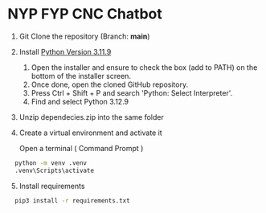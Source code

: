 # NYP FYP CNC Chatbot
1. Git Clone the repository (Branch: **main**)

2. Install [Python Version 3.11.9](https://www.python.org/downloads/release/python-3119/)

   1. Open the installer and ensure to check the box (add to PATH) on the bottom of the installer screen.
   2. Once done, open the cloned GitHub repository.
   3. Press Ctrl + Shift + P and search 'Python: Select Interpreter'.
   4. Find and select Python 3.12.9

3. Unzip dependecies.zip into the same folder

4. Create a virtual environment and activate it

   Open a terminal ( Command Prompt )

``` bash
  python -m venv .venv
  .venv\Scripts\activate
```
5. Install requirements

```bash
  pip3 install -r requirements.txt
```